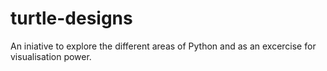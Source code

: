 # turtle-designs

An iniative to explore the different areas of Python and as an excercise for visualisation power.
